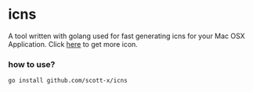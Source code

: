 # icns

A tool written with golang used for fast generating icns for your Mac OSX Application. Click [here](https://icon-icons.com/icon/Spider/109115) to get more icon.

### how to use?

```
go install github.com/scott-x/icns
```
